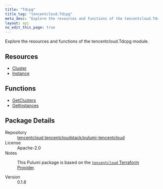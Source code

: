 ```yaml
---
title: "Tdcpg"
title_tag: "tencentcloud.Tdcpg"
meta_desc: "Explore the resources and functions of the tencentcloud.Tdcpg module."
layout: api
no_edit_this_page: true
---
```


<!-- WARNING: this file was generated by Pulumi Docs Generator. -->
<!-- Do not edit by hand unless you're certain you know what you are doing! -->

Explore the resources and functions of the tencentcloud.Tdcpg module.

<h2 id="resources">Resources</h2>
<ul class="api">
    <li><a href="cluster/" title="Cluster"><span class="api-symbol api-symbol--resource"></span>Cluster</a></li>
    <li><a href="instance/" title="Instance"><span class="api-symbol api-symbol--resource"></span>Instance</a></li>
</ul>

<h2 id="functions">Functions</h2>
<ul class="api">
    <li><a href="getclusters/" title="GetClusters"><span class="api-symbol api-symbol--function"></span>GetClusters</a></li>
    <li><a href="getinstances/" title="GetInstances"><span class="api-symbol api-symbol--function"></span>GetInstances</a></li>
</ul>

<h2 id="package-details">Package Details</h2>
<dl class="package-details">
	<dt>Repository</dt>
	<dd><a href="https://github.com/tencentcloudstack/pulumi-tencentcloud">tencentcloud tencentcloudstack/pulumi-tencentcloud</a></dd>
	<dt>License</dt>
	<dd>Apache-2.0</dd>
	<dt>Notes</dt>
	<dd><p>This Pulumi package is based on the <a href="https://github.com/tencentcloudstack/terraform-provider-tencentcloud"><code>tencentcloud</code> Terraform Provider</a>.</p>
</dd>
	<dt>Version</dt>
	<dd>0.1.8</dd>
</dl>

